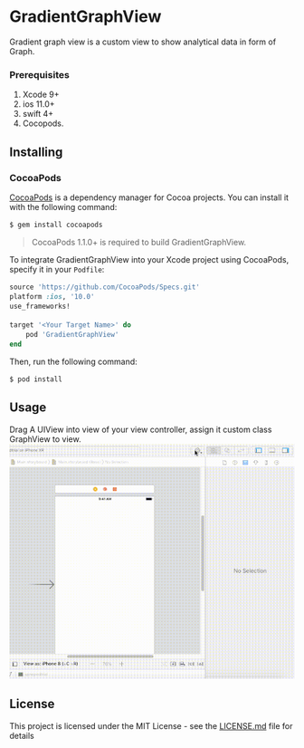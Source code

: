 # GradientGraphView

Gradient graph view is a custom view to show analytical data in form of Graph.


### Prerequisites
1. Xcode 9+
2. ios 11.0+
3. swift 4+
4. Cocopods.

## Installing
### CocoaPods

[CocoaPods](http://cocoapods.org) is a dependency manager for Cocoa projects. You can install it with the following command:

```bash
$ gem install cocoapods
```

> CocoaPods 1.1.0+ is required to build GradientGraphView.

To integrate GradientGraphView into your Xcode project using CocoaPods, specify it in your `Podfile`:

```ruby
source 'https://github.com/CocoaPods/Specs.git'
platform :ios, '10.0'
use_frameworks!

target '<Your Target Name>' do
    pod 'GradientGraphView'
end
```

Then, run the following command:

```bash
$ pod install
```

## Usage

Drag A UIView into view of your view controller, assign it custom class GraphView to view.
![](https://github.com/DominatorVbN/GradientGraphView/blob/master/GraphView.gif?raw=true)


## License

This project is licensed under the MIT License - see the [LICENSE.md](LICENSE.md) file for details


